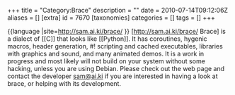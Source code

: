 +++
title = "Category:Brace"
description = ""
date = 2010-07-14T09:12:06Z
aliases = []
[extra]
id = 7670
[taxonomies]
categories = []
tags = []
+++

{{language
|site=http://sam.ai.ki/brace/
}}
[http://sam.ai.ki/brace/ Brace] is a dialect of [[C]] that looks like [[Python]]. It has coroutines, hygenic macros, header generation, #! scripting and cached executables, libraries with graphics and sound, and many animated demos.  It is a work in progress and most likely will not build on your system without some hacking, unless you are using Debian.  Please check out the web page and contact the developer sam@ai.ki if you are interested in having a look at brace, or helping with its development.
